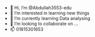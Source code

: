 - 👋 Hi, I’m @Abdullah3553-edu
- 👀 I’m interested in learning new things
- 🌱 I’m currently learning Data analysing
- 💞️ I’m looking to collaborate on ...
- 📫 01815301653

<!---
Abdullah3553-edu/Abdullah3553-edu is a ✨ special ✨ repository because its `README.md` (this file) appears on your GitHub profile.
You can click the Preview link to take a look at your changes.
--->
